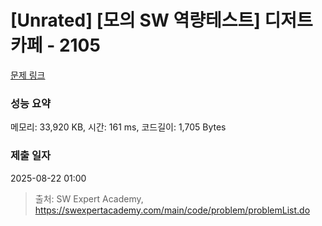 # [Unrated] [모의 SW 역량테스트] 디저트 카페 - 2105 

[문제 링크](https://swexpertacademy.com/main/code/problem/problemDetail.do?contestProbId=AV5VwAr6APYDFAWu) 

### 성능 요약

메모리: 33,920 KB, 시간: 161 ms, 코드길이: 1,705 Bytes

### 제출 일자

2025-08-22 01:00



> 출처: SW Expert Academy, https://swexpertacademy.com/main/code/problem/problemList.do